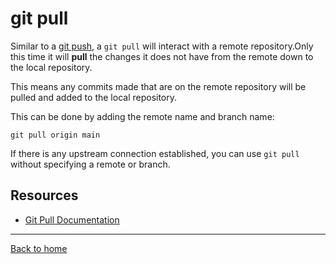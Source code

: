 # git pull

Similar to a [git push](./PUSH.md), a `git pull` will interact with a remote repository.Only this time it will **pull** the changes it does not have from the remote down to the local repository.

This means any commits made that are on the remote repository will be pulled and added to the local repository.

This can be done by adding the remote name and branch name:
```
git pull origin main
```

If there is any upstream connection established, you can use `git pull` without specifying a remote or branch.

## Resources

- [Git Pull Documentation](https://git-scm.com/docs/git-pull)

---

[Back to home](../README.md)
